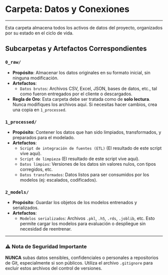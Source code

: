 
# Carpeta: Datos y Conexiones
---
Esta carpeta almacena todos los activos de datos del proyecto, organizados por su estado en el ciclo de vida.

## Subcarpetas y Artefactos Correspondientes

### `0_raw/`
- **Propósito**: Almacenar los datos originales en su formato inicial, sin ninguna modificación.
- **Artefactos**:
    - `Datos brutos`: Archivos CSV, Excel, JSON, bases de datos, etc., tal como fueron entregados por el cliente o descargados.
- **Regla de Oro**: Esta carpeta debe ser tratada como de **solo lectura**. Nunca modifiques los archivos aquí. Si necesitas hacer cambios, crea una copia en `1_processed`.

### `1_processed/`
- **Propósito**: Contener los datos que han sido limpiados, transformados, y preparados para el modelado.
- **Artefactos**:
    - `Script de integración de fuentes (ETL)` (El resultado de este script vive aquí).
    - `Script de limpieza` (El resultado de este script vive aquí).
    - `Datos limpios`: Versiones de los datos sin valores nulos, con tipos corregidos, etc.
    - `Datos transformados`: Datos listos para ser consumidos por los modelos (ej: escalados, codificados).

### `2_models/`
- **Propósito**: Guardar los objetos de los modelos entrenados y serializados.
- **Artefactos**:
    - `Modelos serializados`: Archivos `.pkl`, `.h5`, `.rds`, `.joblib`, etc. Esto permite cargar los modelos para evaluación o despliegue sin necesidad de reentrenar.

---
### ⚠️ **Nota de Seguridad Importante**
**NUNCA** subas datos sensibles, confidenciales o personales a repositorios de Git, especialmente si son públicos. Utiliza el archivo `.gitignore` para excluir estos archivos del control de versiones.
